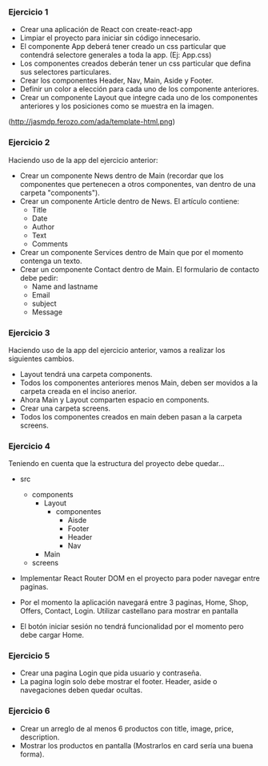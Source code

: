 ### Ejercicio 1

- Crear una aplicación de React con create-react-app
- Limpiar el proyecto para iniciar sin código innecesario.
- El componente App deberá tener creado un css particular que contendrá selectore generales a toda la app. (Ej: App.css)
- Los componentes creados deberán tener un css particular que defina sus selectores particulares.
- Crear los componentes Header, Nav, Main, Aside y Footer.
- Definir un color a elección para cada uno de los componente anteriores.
- Crear un componente Layout que integre cada uno de los componentes anteriores y los posiciones como se muestra en la imagen.

(http://jasmdp.ferozo.com/ada/template-html.png)

### Ejercicio 2

Haciendo uso de la app del ejercicio anterior:

- Crear un componente News dentro de Main (recordar que los componentes que pertenecen a otros componentes, van dentro de una carpeta "components").
- Crear un componente Article dentro de News. El artículo contiene:
  - Title
  - Date
  - Author
  - Text
  - Comments
- Crear un componente Services dentro de Main que por el momento contenga un texto.
- Crear un componente Contact dentro de Main. El formulario de contacto debe pedir:
  - Name and lastname
  - Email
  - subject
  - Message

### Ejercicio 3

Haciendo uso de la app del ejercicio anterior, vamos a realizar los siguientes cambios.

- Layout tendrá una carpeta components.
- Todos los componentes anteriores menos Main, deben ser movidos a la carpeta creada en el inciso anerior.
- Ahora Main y Layout comparten espacio en components.
- Crear una carpeta screens.
- Todos los componentes creados en main deben pasan a la carpeta screens.

### Ejercicio 4

Teniendo en cuenta que la estructura del proyecto debe quedar...

- src

  - components
    - Layout
      - componentes
        - Aisde
        - Footer
        - Header
        - Nav
    - Main
  - screens

- Implementar React Router DOM en el proyecto para poder navegar entre paginas.
- Por el momento la aplicación navegará entre 3 paginas, Home, Shop, Offers, Contact, Login. Utilizar castellano para mostrar en pantalla
- El botón iniciar sesión no tendrá funcionalidad por el momento pero debe cargar Home.

### Ejercicio 5

- Crear una pagina Login que pida usuario y contraseña.
- La pagina login solo debe mostrar el footer. Header, aside o navegaciones deben quedar ocultas.

### Ejercicio 6

- Crear un arreglo de al menos 6 productos con title, image, price, description.
- Mostrar los productos en pantalla (Mostrarlos en card sería una buena forma).
